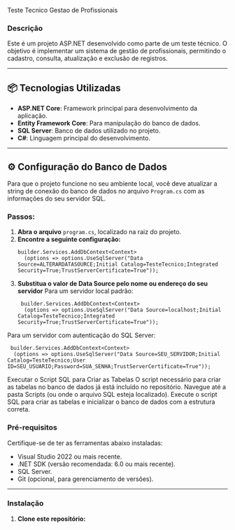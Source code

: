 Teste Tecnico Gestao de Profissionais

### Descrição
Este é um projeto ASP.NET desenvolvido como parte de um teste técnico. O objetivo é implementar um sistema de gestão de profissionais, permitindo o cadastro, consulta, atualização e exclusão de registros.

---
## 📦 Tecnologias Utilizadas

- **ASP.NET Core**: Framework principal para desenvolvimento da aplicação.
- **Entity Framework Core**: Para manipulação do banco de dados.
- **SQL Server**: Banco de dados utilizado no projeto.
- **C#**: Linguagem principal do desenvolvimento.
---

## ⚙️ Configuração do Banco de Dados

Para que o projeto funcione no seu ambiente local, você deve atualizar a string de conexão do banco de dados no arquivo `Program.cs` com as informações do seu servidor SQL.

### Passos:
1. **Abra o arquivo** `program.cs`, localizado na raiz do projeto.
2. **Encontre a seguinte configuração:**
   ```
   builder.Services.AddDbContext<Context>
     (options => options.UseSqlServer("Data Source=ALTERARDATASOURCE;Initial Catalog=TesteTecnico;Integrated Security=True;TrustServerCertificate=True"));    
3. **Substitua o valor de Data Source pelo nome ou endereço do seu servidor**
   Para um servidor local padrão:
   ```
    builder.Services.AddDbContext<Context>
     (options => options.UseSqlServer("Data Source=localhost;Initial Catalog=TesteTecnico;Integrated Security=True;TrustServerCertificate=True"));
   ```

  Para um servidor com autenticação do SQL Server:
   ```
    builder.Services.AddDbContext<Context>
     (options => options.UseSqlServer("Data Source=SEU_SERVIDOR;Initial Catalog=TesteTecnico;User ID=SEU_USUARIO;Password=SUA_SENHA;TrustServerCertificate=True"));
   ```
 Executar o Script SQL para Criar as Tabelas
   O script necessário para criar as tabelas no banco de dados já está incluído no repositório.
  Navegue até a pasta Scripts (ou onde o arquivo SQL esteja localizado).
  Execute o script SQL para criar as tabelas e inicializar o banco de dados com a estrutura correta.


### Pré-requisitos

Certifique-se de ter as ferramentas abaixo instaladas:

- Visual Studio 2022 ou mais recente.
- .NET SDK (versão recomendada: 6.0 ou mais recente).
- SQL Server.
- Git (opcional, para gerenciamento de versões).

---

### Instalação

1. **Clone este repositório:**
   ```bash

